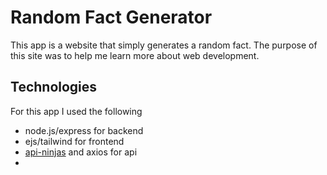 # Random Fact Generator
This app is a website that simply generates a random fact. The purpose of this site was to help me learn more about web development. 
## Technologies
For this app I used the following
- node.js/express for backend
- ejs/tailwind for frontend
- [api-ninjas](https://api-ninjas.com/) and axios for api
- 

